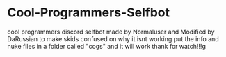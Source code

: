 # Cool-Programmers-Selfbot
cool programmers discord selfbot made by Normaluser and Modified by DaRussian
to make skids confused on why it isnt working
put the info and nuke files in a folder called "cogs" 
and it will work
thank for watch!!!g
